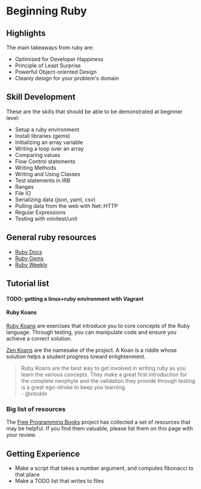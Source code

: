 # Beginning Ruby

## Highlights

The main takeaways from ruby are:

* Optimized for Developer Happiness
* Principle of Least Surprise
* Powerful Object-oriented Design
* Cleanly design for your problem's domain

## Skill Development

These are the skills that should be able to be demonstrated at beginner level:

* Setup a ruby environment
* Install libraries (gems)
* Initializing an array variable
* Writing a loop over an array
* Comparing values
* Flow Control statements
* Writing Methods
* Writing and Using Classes
* Test statements in IRB
* Ranges
* File IO
* Serializing data (json, yaml, csv)
* Pulling data from the web with Net::HTTP
* Regular Expressions
* Testing with minitest/unit

## General ruby resources

* [Ruby Docs][docs]
* [Ruby Gems][gems]
* [Ruby Weekly][weekly]

## Tutorial list

#### TODO: getting a linux+ruby environment with Vagrant

#### Ruby Koans

[Ruby Koans][koans] are exercises that introduce you to core concepts of the
Ruby language. Through testing, you can manipulate code and ensure you achieve a
correct solution.

[Zen Koans][zenkoans] are the namesake of the project. A Koan is a riddle whose
solution helps a student progress toward enlightenment.

<blockquote>
Ruby Koans are the best way to get involved in writing ruby as you learn the
various concepts. They make a great first introduction for the complete neophyte
and the validation they provide through testing is a great ego-stroke to keep
you learning.
<footer>- <cite>@xtoddx</cite></footer>
</blockquote>

### Big list of resources

The [Free Programming Books][book] project has collected a set of resources that
may be helpful. If you find them valuable, please list them on this page with
your review.

## Getting Experience

* Make a script that takes a number argument, and computes fibonacci to that
  place
* Make a TODO list that writes to files

[docs]: http://ruby-doc.org/core
[gems]: http://rubygems.org/
[weekly]: http://rubyweekly.com/
[koans]: http://rubykoans.com
[zenkoans]: http://en.wikipedia.org/wiki/Koan
[book]: https://github.com/vhf/free-programming-books/blob/master/free-programming-books.md#ruby
